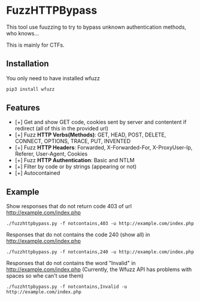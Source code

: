 # FuzzHTTPBypass

This tool use fuuzzing to try to bypass unknown authentication methods, who knows...

This is mainly for CTFs.

## Installation

You only need to have installed wfuzz

```bash
pip3 install wfuzz
```

## Features

- [+] Get and show GET code, cookies sent by server and contentent if redirect (all of this in the provided url)
- [+] Fuzz **HTTP Verbs(Methods)**: GET, HEAD, POST, DELETE, CONNECT, OPTIONS, TRACE, PUT, INVENTED
- [+] Fuzz **HTTP Headers**: Forwarded, X-Forwarded-For, X-ProxyUser-Ip, Referer, User-Agent, Cookies
- [+] Fuzz **HTTP Authentication**: Basic and NTLM
- [+] Filter by code or by strings (appearing or not)
- [+] Autocontained

## Example

Show responses that do not return code 403 of url http://example.com/index.php

`./fuzzhttpbypass.py -f notcontains,403 -u http://example.com/index.php`

Responses that do not contains the code 240 (show all) in http://example.com/index.php

`./fuzzhttpbypass.py -f notcontains,240 -u http://example.com/index.php`

Responses that do not contains the word "Invalid" in http://example.com/index.php (Currently, the Wfuzz API has problems with spaces so whe can't use them)

`./fuzzhttpbypass.py -f notcontains,Invalid -u http://example.com/index.php`

